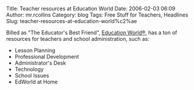 Title: Teacher resources at Education World
Date: 2006-02-03 06:09
Author: mr.rcollins
Category: blog
Tags: Free Stuff for Teachers, Headlines
Slug: teacher-resources-at-education-world%c2%ae

Billed as "The Educator's Best Friend", [Education World®][], has a ton
of resources for teachers and school administration, such as:

-   Lesson Planning
-   Professional Development
-   Administrator's Desk
-   Technology
-   School Issues
-   EdWorld at Home

  [Education World®]: http://www.education-world.com/
